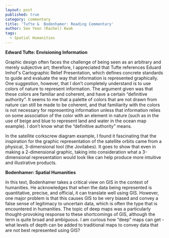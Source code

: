 ```yaml
---
layout: post
published: true
category: commentary
title: 'Tufte &  Bodenhamer: Reading Commentary'
author: Seo Yeon (Rachel) Kwak
tags:
  - Spatial Humanities
---
```

**Edward Tufte: Envisioning Information**

Graphic design often faces the challenge of being seen as an arbitrary and merely subjective art; therefore, I appreciated that Tufte references Eduard Imhof's Cartographic Relief Presentation, which defines concrete standards to guide and evaluate the way that information is represented graphically. One suggestion, however, that I don’t completely understand is to use colors of nature to represent information. The argument given was that these colors are familiar and coherent, and have a certain “definitive authority”. It seems to me that a palette of colors that are not drawn from nature can still be made to be coherent, and that familiarity with the colors is not necessary for representing information unless that information relies on some association of the color with an element in nature (such as in the use of beige and blue to represent land and water in the ocean map example). I don’t know what the “definitive authority” means.

In the satellite corkscrew diagram example, I found it fascinating that the inspiration for the graphic representation of the satellite orbits came from a physical, 3-dimensional tool (the Jovilabes). It goes to show that even in making a 2-dimensional graphic, taking into consideration what a 3-dimensional representation would look like can help produce more intuitive and illustrative products.

**Bodenhamer: Spatial Humanities**

In this text, Bodenhamer takes a critical view on GIS in the context of humanities. He acknowledges that when the data being represented is quantitative, precise, and official, it can translate well using GIS. However, one major problem is that this causes GIS to be very biased and convey a false sense of legitimacy to uncertain data, which is often the type that is encountered in humanities. The topic of deep maps was a particularly thought-provoking response to these shortcomings of GIS, although the term is quite broad and ambiguous. I am curious how “deep” maps can get - what levels of depth can be added to traditional maps to convey data that are not best represented using GIS?